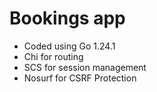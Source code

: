 # Bookings app

- Coded using Go 1.24.1
- Chi for routing
- SCS for session management
- Nosurf for CSRF Protection
